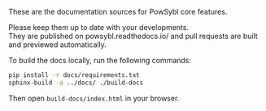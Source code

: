 These are the documentation sources for PowSybl core features.

Please keep them up to date with your developments.  
They are published on powsybl.readthedocs.io/ and pull requests are built and previewed automatically.

To build the docs locally, run the following commands:
~~~bash
pip install -r docs/requirements.txt
sphinx-build -a ../docs/ ./build-docs
~~~
Then open `build-docs/index.html` in your browser.